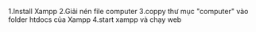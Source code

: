 1.Install Xampp
2.Giải nén file computer 
3.coppy thư mục "computer" vào folder htdocs của Xampp
4.start xampp và chạy web 
